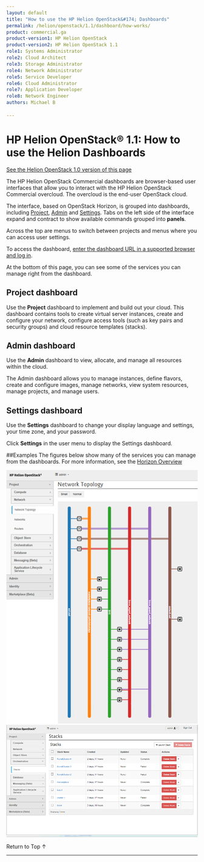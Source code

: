```yaml
---
layout: default
title: "How to use the HP Helion OpenStack&#174; Dashboards"
permalink: /helion/openstack/1.1/dashboard/how-works/
product: commercial.ga
product-version1: HP Helion OpenStack
product-version2: HP Helion OpenStack 1.1
role1: Systems Administrator 
role2: Cloud Architect 
role3: Storage Administrator 
role4: Network Administrator 
role5: Service Developer 
role6: Cloud Administrator 
role7: Application Developer 
role8: Network Engineer 
authors: Michael B

---
```

<!--PUBLISHED-->



<script> 

function PageRefresh { 
onLoad="window.refresh"
}

PageRefresh();

</script>


<!-- Hide until use cases are official
<p style="font-size: small;"> <a href="/helion/openstack/1.1/dashboard/admin/">&#9664; PREV</a> | <a href="/helion/openstack/1.1/manage/">&#9650; UP</a> | <a href="/helion/openstack/1.1/dashboard/users/">NEXT &#9654;</a> </p>
-->
# HP Helion OpenStack&#174; 1.1: How to use the Helion Dashboards
[See the Helion OpenStack 1.0 version of this page](/helion/openstack/dashboard/how-works/)

The HP Helion OpenStack Commercial dashboards are browser-based user interfaces that allow you to interact with the HP Helion OpenStack Commercial overcloud. The overcloud is the end-user OpenStack cloud.  

The interface, based on OpenStack Horizon, is grouped into dashboards, including [Project](#DashProject), [Admin](#DashAdmin) and [Settings](#DashSettings). Tabs on the left side of the interface expand and contract to show available commands grouped into **panels**. 

<!-- Need new
<img src="media/HorizonCommunity.png" alt="" width="600" />
-->

Across the top are menus to switch between projects and menus where you can access user settings.

<!--
How you interact with your network environment depends upon your user type, either an [administrative user (admin)](/helion/openstack/1.1/dashboard/admin/) or a [non-administrative user (user)](/helion/openstack/1.1/dashboard/users/).
-->
To access the dashboard, [enter the dashboard URL in a supported browser and log in](/helion/openstack/1.1/dashboard/login/). 

At the bottom of this page, you can see some of the services you can manage right from the dashboard.

## Project dashboard<a name="DashProject"></a>

Use the **Project** dashboard to implement and build out your cloud. This dashboard contains tools to create virtual server instances, create and configure your network, configure access tools (such as key pairs and security groups) and cloud resource templates (stacks).

## Admin dashboard<a name="DashAdmin"></a>

Use the **Admin** dashboard to view, allocate, and manage all resources within the cloud.

The Admin dashboard allows you to manage instances, define flavors, create and configure images, manage networks, view system resources, manage projects, and manage users.

## Settings dashboard<a name="DashSettings"></a>

Use the **Settings** dashboard to change your display language and settings, your time zone, and your password.
 
Click **Settings** in the user menu to display the Settings dashboard. 

##Examples
The figures below show many of the services you can manage from the dashboards. For more information, see the [Horizon Overview](/helion/openstack/1.1/services/horizon/overview/)

<img src="media/HelionDashboardMenusnew1.png"/>
<br>

<img src="media/HelionDashboardDetailnew1.png"/>

 <a href="#top" style="padding:14px 0px 14px 0px; text-decoration: none;"> Return to Top &#8593; </a>

----
